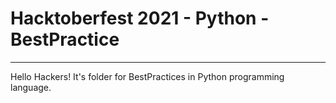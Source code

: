 # Hacktoberfest 2021 - Python - BestPractice
___
Hello Hackers! It's folder for BestPractices in Python programming language.